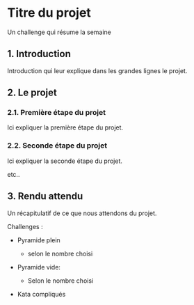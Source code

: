 # Titre du projet
Un challenge qui résume la semaine

## 1. Introduction
Introduction qui leur explique dans les grandes lignes le projet.

## 2. Le projet
### 2.1. Première étape du projet
Ici expliquer la première étape du projet.

### 2.2. Seconde étape du projet
Ici expliquer la seconde étape du projet.

etc..

## 3. Rendu attendu
Un récapitulatif de ce que nous attendons du projet.


Challenges :
- Pyramide plein
  - selon le nombre choisi
- Pyramide vide:
  - Selon le nombre choisi

- Kata compliqués